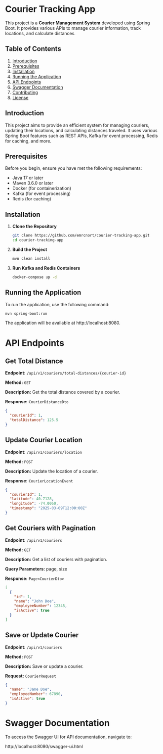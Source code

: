 # Courier Tracking App

This project is a **Courier Management System** developed using Spring Boot. It provides various APIs to manage courier information, track locations, and calculate distances.

## Table of Contents

1. [Introduction](#introduction)
2. [Prerequisites](#prerequisites)
3. [Installation](#installation)
4. [Running the Application](#running-the-application)
5. [API Endpoints](#api-endpoints)
6. [Swagger Documentation](#swagger-documentation)
7. [Contributing](#contributing)
8. [License](#license)

## Introduction

This project aims to provide an efficient system for managing couriers, updating their locations, and calculating distances traveled. It uses various Spring Boot features such as REST APIs, Kafka for event processing, Redis for caching, and more.

## Prerequisites

Before you begin, ensure you have met the following requirements:

- Java 17 or later
- Maven 3.6.0 or later
- Docker (for containerization)
- Kafka (for event processing)
- Redis (for caching)

## Installation

1. **Clone the Repository**

    ```bash
    git clone https://github.com/emrcnort/courier-tracking-app.git
    cd courier-tracking-app
    ```

2. **Build the Project**

    ```bash
    mvn clean install
    ```

3. **Run Kafka and Redis Containers**

    ```bash
    docker-compose up -d
    ```

## Running the Application

To run the application, use the following command:

```bash
mvn spring-boot:run
```
The application will be available at http://localhost:8080.

# API Endpoints

## Get Total Distance

**Endpoint:** `/api/v1/couriers/total-distances/{courier-id}`

**Method:** `GET`

**Description:** Get the total distance covered by a courier.

**Response:** `CourierDistanceDto`

```json
{
  "courierId": 1,
  "totalDistance": 125.5
}
```

## Update Courier Location

**Endpoint:** `/api/v1/couriers/location`

**Method:** `POST`

**Description:** Update the location of a courier.

**Response:** `CourierLocationEvent`

```json
{
  "courierId": 1,
  "latitude": 40.7128,
  "longitude": -74.0060,
  "timestamp": "2025-03-09T12:00:00Z"
}
```

## Get Couriers with Pagination

**Endpoint:** `/api/v1/couriers`

**Method:** `GET`

**Description:**  Get a list of couriers with pagination.

**Query Parameters:** page, size

**Response:** `Page<CourierDto>`

```json
[
  {
    "id": 1,
    "name": "John Doe",
    "employeeNumber": 12345,
    "isActive": true
  }
]
```

## Save or Update Courier

**Endpoint:** `/api/v1/couriers`

**Method:** `POST`

**Description:**  Save or update a courier.

**Request:** `CourierRequest`

```json
{
  "name": "Jane Doe",
  "employeeNumber": 67890,
  "isActive": true
}
```

# Swagger Documentation
To access the Swagger UI for API documentation, navigate to:

http://localhost:8080/swagger-ui.html

